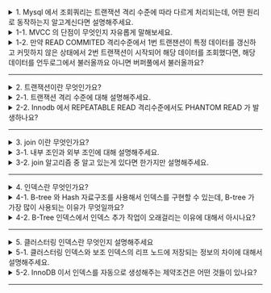 <details>
  <summary>1. Mysql 에서 조회쿼리는 트랜잭션 격리 수준에 따라 다르게 처리되는데, 어떤 원리로 동작하는지 알고계신다면 설명해주세요.</summary>
  MVCC 를 통해 격리 수준에 따라 데이터를 다르게 처리합니다. 언두 로그를 통해 갱신되기 전의 데이터를 보관하고, 격리 수준에 따라 버퍼풀 또는 언두 로그에 있는 데이터를 조회합니다.
</details>
<details>
  <summary>1-1. MVCC 의 단점이 무엇인지 자유롭게 말해보세요.</summary>
  트랜잭션이 길 경우, 언두 로그의 데이터가 계속해서 쌓이게 되어 언두 로그의 크기가 커지는 단점이 있습니다. 이를 해결하기 위해서는 트랜잭션을 가능한 작게 유지해야 합니다.
</details>
<details>
  <summary>1-2. 만약 READ COMMITED 격리수준에서 1번 트랜잰션이 특정 데이터를 갱신하고 커밋하지 않은 상태에서 2번 트랜잭션이 시작되어 해당 데이터를 조회했다면, 해당 데이터를 언두로그에서 불러올까요 아니면 버퍼풀에서 불러올까요?</summary>
  READ COMMITED 격리수준에서는 다른 트랜잭션에 커밋을 완료한 데이터만 조회할 수 있기 때문에 갱신되기 전의 데이터가 존재하는 언두로그에서 데이터를 불러옵니다.
</details>

---

<details>
  <summary>2. 트랜잭션이란 무엇인가요?</summary>
  트랜잭션이란 사용되는 쪼갤 수 없는 업무처리의 단위입니다. 트랜잭션의 특성에는 ACID 가있습니다.
    원자성은 트랜잭션의 처리는 완전히 끝마치지 않았을 경우에는 전혀 이루어지지 않은 것과 같아야 한다는 성질입니다.
    일관성은 트랜잭션이 시작하기 전에도 테이블의 제약조건을 지키고 있을 것이고, 트랜잭션이 끝나도 이 제약조건에 맞아야한다는 성질입니다.
    격리성은 트랜잭션은 다른 트랜잭션의 작업에 영향을 받지 않아야 한다는 성질입니다.
    지속성은 트랜잭션이 커밋되면 끝나면 그 결과는 영구적으로 반영되어야 한다는 성질입니다.
</details>
<details>
  <summary>2-1. 트랜잭션 격리 수준에 대해 설명해주세요.</summary>
  트랜잭션 격리수준에는 READ UNCOMMITED, READ COMMITED, REPEATABLE READ, SERIALIZABLE 이 있습니다.
    READ UNCOMMITED 는 다른 트랜잭션에 커밋되지 않은 데이터를 읽을 수 있습니다. 터디 리드가 발생할 수 있습니다.
    READ COMMITED 는 다른 트랜잭션에 커밋된 데이터만 읽을 수 있습니다. 터디 리드는 발생하지 않지만, PHANTOM READ 가 발생할 수 있습니다.
    REPEATABLE READ 는 같은 쿼리를 실행해도 항상 같은 결과를 보장합니다. PHANTOM READ 가 발생할 수 있습니다.
    SERIALIZABLE 은 한 트랜잭션에서 읽고 쓰는 레코드를 다른 트랜잭션에서 절대 접근할 수 없습니다.
</details>
<details>
  <summary>2-2. Innodb 에서 REPEATABLE READ 격리수준에서도 PHANTOM READ 가 발생하나요?</summary>
  Innodb 에서는 갭락을 지원하기 때문에 REPEATABLE READ 격리수준에서는 일반적으로 PHATOM READ 가 발생하지 않습니다.\
    하지만 locking 조회일 경우 언두 영역의 레코드에는 lock 을 걸 수 없기 때문에 현재 레코의 값을 가져오게 되는데
    만약 non-locking 조회 후 locking 조회를 했다면 PHANTOM READ 가 발생할 수 있습니다. 
</details>

---

<details>
  <summary>3. join 이란 무엇인가요?</summary>
  데이터베이스에서 두개 이상의 테이블을 연결하여 하나의 결과의 테이블로 만드는 것을 의미합니다.
</details>
<details>
  <summary>3-1. 내부 조인과 외부 조인에 대해 설명해주세요.</summary>
  내부 조인은 두 테이블의 교집합을 구하는 것이고, 외부 조인은 두 테이블의 합집합을 구하는 것입니다. 외부조인에는 LEFT, RIGHT, FULL OUTER JOIN 이 있습니다.
</details>
<details>
  <summary>3-2. join 알고리즘 중 알고 있는게 있다면 한가지만 설명해주세요.</summary>
  Nested Loop join 은 두 테이블 중 하나의 테이블을 기준으로 다른 테이블을 순회하면서 조인하는 방식입니다.\
    이 방식은 두 테이블 중 하나의 테이블의 크기 작은 경우에 유리하고, 인덱스를 사용할 수 있을 때 유리합니다.
</details>

---

<details>
  <summary>4. 인덱스란 무엇인가요?</summary>
  인덱스는 데이터베이스 테이블의 특정 컬럼에 대한 검색 및 조회 성능을 향상시키기 위한 자료 구조입니다.
</details>
<details>
  <summary>4-1. B-tree 와 Hash 자료구조를 사용해서 인덱스를 구현할 수 있는데, B-tree 가 가장 많이 사용되는 이유가 무엇일까요?</summary>
  Hash 자료구조는 등호 연산에 최적화 되어있지만 범위 연산을 불가능합니다. B-tree 는 범위 연산에도 사용할 수 있기 때문에 더 많이 사용됩니다.
</details>
<details>
  <summary>4-2. B-Tree 인덱스에서 인덱스 추가 작업이 오래걸리는 이유에 대해서 아시나요?</summary>
  새로운 인덱스를 추가하려면 일단 B-Tree 상에서 적절한 위치를 검색하고 인덱스와 데이터 주소 정보를 리프 노드에 저장합니다. 또한, 리프 노드에 꽉 차 있을 경우 리프 노드를 분리하는 작업도 추가되기 때문에 오래걸립니다.
</details>

---

<details>
  <summary>5. 클러스터링 인덱스란 무엇인지 설명해주세요</summary>
  프라이머리 키 값이 비슷한 레코드끼리 묶어서 저장하는 인덱스입니다.
</details>
<details>
  <summary>5-1. 클러스터링 인덱스와 보조 인덱스의 리프 노드에 저장되는 정보의 차이에 대해서 설명해주세요.</summary>
    클러스터링 인덱스는 데이터 레코드 자체를 리프 노드에 저장하고, 보조 인덱스는 데이터 레코드의 PK를 리프 노드에 저장합니다.
</details>
<details>
  <summary>5-2. InnoDB 이서 인덱스를 자동으로 생성해주는 제약조건은 어떤 것들이 있나요?</summary>
    프라이머리 키, 유니크 키, 외래 키에 대해서는 자동으로 인덱스를 생성해줍니다.
</details>

---
